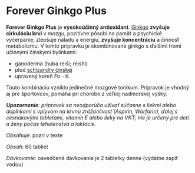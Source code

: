 Forever Ginkgo Plus
===================

**Forever Ginkgo Plus** je **vysokoúčinný antioxidant**.
[Ginkgo](/bylinky/ginkgo-dvojlalocne) **zvyšuje cirkuláciu krvi** v mozgu,
pozitívne pôsobí na pamäť a psychické vyčerpanie, zlepšuje náladu a energiu,
**zvyšuje koncentráciu** a činnosť metabolizmu. V tomto prípravku je
skombinované ginkgo s ďalšími tromi účinnými čínskymi bylinkami:

* ganoderma (huba reiši; reishi)
* plod [schizandry čínskej](/bylinky/schizandra-cinska)
* upravený koreň Fo - ti.

Touto kombináciu vzniklo jedinečné mozgové tonikum. Prípravok je vhodný aj pre
športovcov, pomáha pri chorobe z veľkej nadmorskej výšky.

***Upozornenie***: *prípravok sa neodporúča užívať súčasne s liekmi alebo
doplnkami s vplyvom na krvnú zrážanlivosť (Aspirin, Warfarin), ďalej s
cesnakovými tabletami, vitamín E alebo lieky na VKT; nie je určený pre deti a
ženy počas tehotenstva a laktácie.*

*Obsahuje*: pozri v texte

*Obsah*: 60 tabliet

*Dávkovanie*: osvedčené dávkovanie je 2 tabletky denne (výdatne zapiť vodou)


